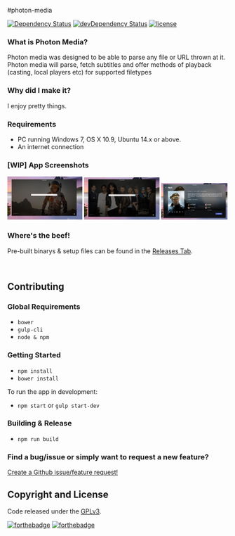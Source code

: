 #photon-media

[![Dependency Status](https://david-dm.org/luigiplr/photon-media.svg)](https://david-dm.org/luigiplr/photon-media)
[![devDependency Status](https://david-dm.org/luigiplr/photon-media/dev-status.svg)](https://david-dm.org/luigiplr/photon-media#info=devDependencies)
[![license](https://img.shields.io/badge/license-GPLv3-brightgreen.svg)](LICENSE)



### What is Photon Media?

Photon media was designed to be able to parse any file or URL thrown at it.
Photon media will parse, fetch subtitles and offer methods of playback (casting, local players etc) for supported filetypes

### Why did I make it?

I enjoy pretty things.

### Requirements

 - PC running Windows 7, OS X 10.9, Ubuntu 14.x or above.
 - An internet connection

### [WIP] App Screenshots

<img src="preview/home1.jpg" alt="Home 1" width="34%"/>
<img src="preview/home2.jpg" alt="Home 2" width="34%"/>
<img src="preview/movie1.jpg" alt="Movie 1" width="30%"/>

### Where's the beef!

Pre-built binarys & setup files can be found in the [Releases Tab](https://github.com/luigiplr/photon-media/releases).

<br>


## Contributing

### Global Requirements

- `bower`
- `gulp-cli`
- `node & npm`

### Getting Started

- `npm install`
- `bower install`

To run the app in development:

- `npm start` or `gulp start-dev`

### Building & Release

- `npm run build`

### Find a bug/issue or simply want to request a new feature?

[Create a Github issue/feature request!](https://github.com/luigiplr/photon-media/issues/new)

## Copyright and License

Code released under the [GPLv3](LICENSE).

[![forthebadge](http://forthebadge.com/images/badges/fuck-it-ship-it.svg)](http://forthebadge.com)
[![forthebadge](http://forthebadge.com/images/badges/built-with-love.svg)](http://forthebadge.com)

